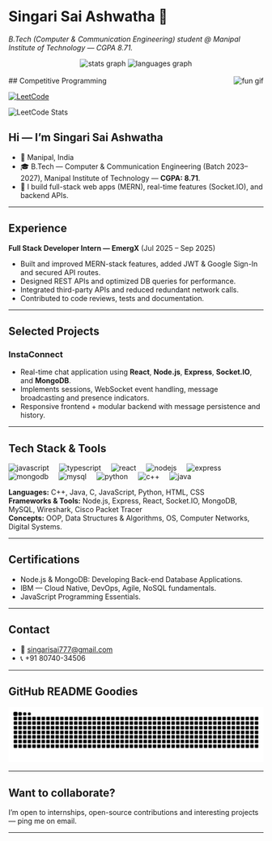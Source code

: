 # Singari Sai Ashwatha 👋  
_B.Tech (Computer & Communication Engineering) student @ Manipal Institute of Technology — CGPA 8.71._  

<div align="center">
  <img src="https://github-readme-stats.vercel.app/api?username=SaiAshwathaSingari&hide_title=false&hide_rank=false&show_icons=true&include_all_commits=true&count_private=true&disable_animations=false&theme=dracula&locale=en&hide_border=false" height="150" alt="stats graph" />
  <img src="https://github-readme-stats.vercel.app/api/top-langs?username=SaiAshwathaSingari&locale=en&hide_title=false&layout=compact&card_width=320&langs_count=5&theme=dracula&hide_border=false" height="150" alt="languages graph" />
</div>

<br/>

<img align="right" height="150" src="https://i.imgflip.com/65efzo.gif" alt="fun gif" />
## Competitive Programming

[![LeetCode](https://img.shields.io/badge/LeetCode-FFA116?style=for-the-badge&logo=leetcode&logoColor=white)](https://leetcode.com/SaiAshwathaSingari/)

![LeetCode Stats](https://leetcard.jacoblin.cool/SaiAshwathaSingari?theme=dark&font=baloo&ext=heatmap)


## Hi — I’m Singari Sai Ashwatha
- 📍 Manipal, India  
- 🎓 B.Tech — Computer & Communication Engineering (Batch 2023–2027), Manipal Institute of Technology — **CGPA: 8.71**.  
- 🔭 I build full-stack web apps (MERN), real-time features (Socket.IO), and backend APIs.  

---

## Experience
**Full Stack Developer Intern — EmergX** (Jul 2025 – Sep 2025)  
- Built and improved MERN-stack features, added JWT & Google Sign-In and secured API routes.  
- Designed REST APIs and optimized DB queries for performance.  
- Integrated third-party APIs and reduced redundant network calls.  
- Contributed to code reviews, tests and documentation.  

---

## Selected Projects
### InstaConnect
- Real-time chat application using **React**, **Node.js**, **Express**, **Socket.IO**, and **MongoDB**.  
- Implements sessions, WebSocket event handling, message broadcasting and presence indicators.  
- Responsive frontend + modular backend with message persistence and history.  

---

## Tech Stack & Tools
<div align="left">
  <img src="https://cdn.jsdelivr.net/gh/devicons/devicon/icons/javascript/javascript-original.svg" height="30" alt="javascript" />
  <img width="12" />
  <img src="https://cdn.jsdelivr.net/gh/devicons/devicon/icons/typescript/typescript-original.svg" height="30" alt="typescript" />
  <img width="12" />
  <img src="https://cdn.jsdelivr.net/gh/devicons/devicon/icons/react/react-original.svg" height="30" alt="react" />
  <img width="12" />
  <img src="https://cdn.jsdelivr.net/gh/devicons/devicon/icons/nodejs/nodejs-original.svg" height="30" alt="nodejs" />
  <img width="12" />
  <img src="https://img.shields.io/badge/Express.js-000000?style=for-the-badge&logo=express&logoColor=white" height="28" alt="express" />
  <img width="12" />
  <img src="https://cdn.jsdelivr.net/gh/devicons/devicon/icons/mongodb/mongodb-original.svg" height="30" alt="mongodb" />
  <img width="12" />
  <img src="https://cdn.jsdelivr.net/gh/devicons/devicon/icons/mysql/mysql-original.svg" height="30" alt="mysql" />
  <img width="12" />
  <img src="https://cdn.jsdelivr.net/gh/devicons/devicon/icons/python/python-original.svg" height="30" alt="python" />
  <img width="12" />
  <img src="https://cdn.jsdelivr.net/gh/devicons/devicon/icons/cplusplus/cplusplus-original.svg" height="30" alt="c++" />
  <img width="12" />
  <img src="https://cdn.jsdelivr.net/gh/devicons/devicon/icons/java/java-original.svg" height="30" alt="java" />
</div>



**Languages:** C++, Java, C, JavaScript, Python, HTML, CSS  
**Frameworks & Tools:** Node.js, Express, React, Socket.IO, MongoDB, MySQL, Wireshark, Cisco Packet Tracer  
**Concepts:** OOP, Data Structures & Algorithms, OS, Computer Networks, Digital Systems.  

---

## Certifications
- Node.js & MongoDB: Developing Back-end Database Applications.  
- IBM — Cloud Native, DevOps, Agile, NoSQL fundamentals.  
- JavaScript Programming Essentials.  

---

## Contact
- 📧 singarisai777@gmail.com  
- 📞 +91 80740-34506  

---

## GitHub README Goodies
<img src="https://raw.githubusercontent.com/SaiAshwathaSingari/SaiAshwathaSingari/output/snake.svg" alt="Snake animation" />

---

## Want to collaborate?
I’m open to internships, open-source contributions and interesting projects — ping me on email.  

---
